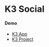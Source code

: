 # K3 Social

#### Demo
- [K3 App](https://k3-app-blush.vercel.app)
- [K3 Project](https://k3-project.vercel.app)
  